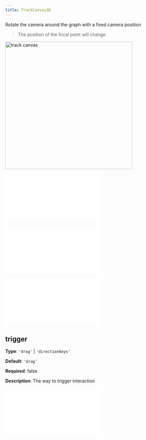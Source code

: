 ```yaml
---
title: TrackCanvas3D
---
```


Rotate the camera around the graph with a fixed camera position

> The position of the focal point will change

<img alt="track canvas" src="https://mdn.alipayobjects.com/huamei_qa8qxu/afts/img/A*8-EETYImzjEAAAAAAAAAAAAADmJ7AQ/original" height='400'/>

<embed src="../../common/BehaviorEventName.en.md"></embed>

<embed src="../../common/BehaviorSecondaryKey.en.md"></embed>

<embed src="../../common/BehaviorShouldBegin.en.md"></embed>

## trigger

**Type**: `'drag'` | `'directionKeys'`

**Default**: `'drag'`

**Required**: false

**Description**: The way to trigger interaction

<embed src="../../common/IG6GraphEvent.en.md"></embed>
